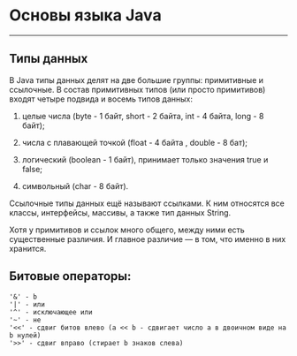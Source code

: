 # Основы языка Java
-------------------

## Типы данных
В Java типы данных делят на две большие группы: примитивные и ссылочные. В состав примитивных типов (или просто примитивов) входят четыре подвида и восемь типов данных:

1) целые числа (byte - 1 байт, short - 2 байта, int - 4 байта, long - 8 байт);

2) числа с плавающей точкой (float - 4 байта , double - 8 бат);

3) логический (boolean - 1 байт), принимает только значения true и false;

4) символьный (char - 8 байт).

Ссылочные типы данных ещё называют ссылками. К ним относятся все классы, интерфейсы, массивы, а также тип данных String.

Хотя у примитивов и ссылок много общего, между ними есть существенные различия. И главное различие — в том, что именно в них хранится.

## Битовые операторы:
	'&' - b
	'|' - или
	'^' - исключающее или
	'~' - не
	'<<' - сдвиг битов влево (a << b - сдвигает число a в двоичном виде на b нулей)
	'>>' - сдвиг вправо (стирает b знаков слева)

